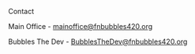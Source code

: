 Contact 

Main Office - mainoffice@fnbubbles420.org

Bubbles The Dev -   BubblesTheDev@fnbubbles420.org
